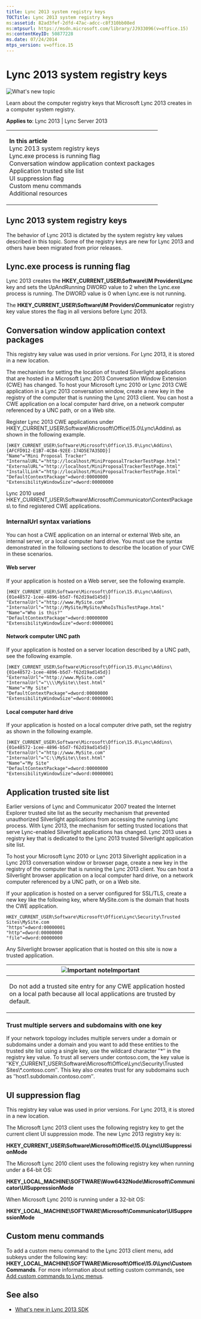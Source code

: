 ```yaml
---
title: Lync 2013 system registry keys
TOCTitle: Lync 2013 system registry keys
ms:assetid: 82ad3fef-2dfd-47ac-adcc-c8f310bb08ed
ms:mtpsurl: https://msdn.microsoft.com/library/JJ933096(v=office.15)
ms:contentKeyID: 50877228
ms.date: 07/24/2014
mtps_version: v=office.15
---
```


# Lync 2013 system registry keys

![What's new topic](images/JJ937254.mod_icon_whatsnew_long(Office.15).png "What's new topic")

Learn about the computer registry keys that Microsoft Lync 2013 creates in a computer system registry.



**Applies to**: Lync 2013 | Lync Server 2013

<table>
<colgroup>
<col style="width: 100%" />
</colgroup>
<tbody>
<tr class="odd">
<td><p><strong>In this article</strong><br />
Lync 2013 system registry keys<br />
Lync.exe process is running flag<br />
Conversation window application context packages<br />
Application trusted site list<br />
UI suppression flag<br />
Custom menu commands<br />
Additional resources</p></td>
</tr>
</tbody>
</table>

## Lync 2013 system registry keys

The behavior of Lync 2013 is dictated by the system registry key values described in this topic. Some of the registry keys are new for Lync 2013 and others have been migrated from prior releases.

## Lync.exe process is running flag

Lync 2013 creates the **HKEY\_CURRENT\_USER\\Software\\IM Providers\\Lync** key and sets the UpAndRunning DWORD value to 2 when the Lync.exe process is running. The DWORD value is 0 when Lync.exe is not running.

The **HKEY\_CURRENT\_USER\\Software\\IM Providers\\Communicator** registry key value stores the flag in all versions before Lync 2013.

## Conversation window application context packages

This registry key value was used in prior versions. For Lync 2013, it is stored in a new location.

The mechanism for setting the location of trusted Silverlight applications that are hosted in a Microsoft Lync 2013 Conversation Window Extension (CWE) has changed. To host your Microsoft Lync 2010 or Lync 2013 CWE application in a Lync 2013 conversation window, create a new key in the registry of the computer that is running the Lync 2013 client. You can host a CWE application on a local computer hard drive, on a network computer referenced by a UNC path, or on a Web site.

Register Lync 2013 CWE applications under HKEY\_CURRENT\_USER\\Software\\Microsoft\\Office\\15.0\\Lync\\Addins\\ as shown in the following example.

    [HKEY_CURRENT_USER\Software\Microsoft\Office\15.0\Lync\Addins\{AFCFD912-E1B7-4CB4-92EE-174D5E7A35DD}]
    "Name"="Mini Proposal Tracker"
    "InternalURL"="http://localhost/MiniProposalTrackerTestPage.html"
    "ExternalURL"="http://localhost/MiniProposalTrackerTestPage.html"
    "InstallLink"="http://localhost/MiniProposalTrackerTestPage.html"
    "DefaultContextPackage"=dword:00000000
    "ExtensibilityWindowSize"=dword:00000000

Lync 2010 used HKEY\_CURRENT\_USER\\Software\\Microsoft\\Communicator\\ContextPackages\\ to find registered CWE applications.

### InternalUrl syntax variations

You can host a CWE application on an internal or external Web site, an internal server, or a local computer hard drive. You must use the syntax demonstrated in the following sections to describe the location of your CWE in these scenarios.

#### Web server

If your application is hosted on a Web server, see the following example.

    [HKEY_CURRENT_USER\Software\Microsoft\Office\15.0\Lync\Addins\{01e48572-1cee-4896-b5d7-f62d19ad145d}]
    "ExternalUrl"="http://www.MySite.com"
    "InternalUrl"="http://MySite/MySite/WhoIsThisTestPage.html"
    "Name"="Who is this?"
    "DefaultContextPackage"=dword:00000000
    "ExtensibilityWindowSize"=dword:00000001

#### Network computer UNC path

If your application is hosted on a server location described by a UNC path, see the following example.

    [HKEY_CURRENT_USER\Software\Microsoft\Office\15.0\Lync\Addins\{01e48572-1cee-4896-b5d7-f62d19ad145d}]
    "ExternalUrl"="http://www.MySite.com"
    "InternalUrl"="\\\\MySite\\test.html"
    "Name"="My Site"
    "DefaultContextPackage"=dword:00000000
    "ExtensibilityWindowSize"=dword:00000001

#### Local computer hard drive

If your application is hosted on a local computer drive path, set the registry as shown in the following example.

    [HKEY_CURRENT_USER\Software\Microsoft\Office\15.0\Lync\Addins\{01e48572-1cee-4896-b5d7-f62d19ad145d}]
    "ExternalUrl"="http://www.MySite.com"
    "InternalUrl"="C:\\MySite\\test.html"
    "Name"="My Site"
    "DefaultContextPackage"=dword:00000000
    "ExtensibilityWindowSize"=dword:00000001

## Application trusted site list

Earlier versions of Lync and Communicator 2007 treated the Internet Explorer trusted site list as the security mechanism that prevented unauthorized Silverlight applications from accessing the running Lync process. With Lync 2013, the mechanism for setting trusted locations that serve Lync-enabled Silverlight applications has changed. Lync 2013 uses a registry key that is dedicated to the Lync 2013 trusted Silverlight application site list.

To host your Microsoft Lync 2010 or Lync 2013 Silverlight application in a Lync 2013 conversation window or browser page, create a new key in the registry of the computer that is running the Lync 2013 client. You can host a Silverlight browser application on a local computer hard drive, on a network computer referenced by a UNC path, or on a Web site.

If your application is hosted on a server configured for SSL/TLS, create a new key like the following key, where MySite.com is the domain that hosts the CWE application.

    HKEY_CURRENT_USER\Software\Microsoft\Office\Lync\Security\Trusted Sites\MySite.com 
    "https"=dword:00000001
    "http"=dword:00000000
    "file"=dword:00000000

Any Silverlight browser application that is hosted on this site is now a trusted application.

<table>
<colgroup>
<col style="width: 100%" />
</colgroup>
<thead>
<tr class="header">
<th><img src="images/JJ933089.alert_caution(Office.15).gif" title="Important note" alt="Important note" /><strong>Important</strong></th>
</tr>
</thead>
<tbody>
<tr class="odd">
<td><p>Do not add a trusted site entry for any CWE application hosted on a local path because all local applications are trusted by default.</p></td>
</tr>
</tbody>
</table>

### Trust multiple servers and subdomains with one key

If your network topology includes multiple servers under a domain or subdomains under a domain and you want to add these entities to the trusted site list using a single key, use the wildcard character ″\*″ in the registry key value. To trust all servers under contoso.com, the key value is ″KEY\_CURRENT\_USER\\Software\\Microsoft\\Office\\Lync\\Security\\Trusted Sites\\\*.contoso.com″. This key also creates trust for any subdomains such as ″host1.subdomain.contoso.com″.

## UI suppression flag

This registry key value was used in prior versions. For Lync 2013, it is stored in a new location.

The Microsoft Lync 2013 client uses the following registry key to get the current client UI suppression mode. The new Lync 2013 registry key is:

**HKEY\_CURRENT\_USER\\Software\\Microsoft\\Office\\15.0\\Lync\\UISuppressionMode**

The Microsoft Lync 2010 client uses the following registry key when running under a 64-bit OS:

**HKEY\_LOCAL\_MACHINE\\SOFTWARE\\Wow6432Node\\Microsoft\\Communicator\\UISuppressionMode**

When Microsoft Lync 2010 is running under a 32-bit OS:

**HKEY\_LOCAL\_MACHINE\\SOFTWARE\\Microsoft\\Communicator\\UISuppressionMode**

## Custom menu commands

To add a custom menu command to the Lync 2013 client menu, add subkeys under the following key: **HKEY\_LOCAL\_MACHINE\\SOFTWARE\\Microsoft\\Office\\15.0\\Lync\\CustomCommands**. For more information about setting custom commands, see [Add custom commands to Lync menus](add-custom-commands-to-lync-menus.md).

## See also

  - [What's new in Lync 2013 SDK](what-s-new-in-lync-2013-sdk.md)

